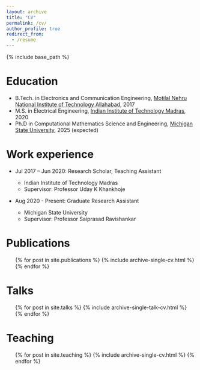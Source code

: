 ```yaml
---
layout: archive
title: "CV"
permalink: /cv/
author_profile: true
redirect_from:
  - /resume
---
```


{% include base_path %}

Education
======
* B.Tech. in Electronics and Communication Engineering, [Motilal Nehru National Institute of Technology Allahabad](http://www.mnnit.ac.in/), 2017
* M.S. in Electrical Engineering, [Indian Institute of Technology Madras](https://www.iitm.ac.in/), 2020
* Ph.D in Computational Mathematics Science and Engineering, [Michigan State University](https://msu.edu/), 2025 (expected)

Work experience
======
* Jul 2017 – Jun 2020: Research Scholar, Teaching Assistant
  * Indian Institute of Technology Madras
  * Supervisor: Professor Uday K Khankhoje

* Aug 2020 - Present: Graduate Research Assistant
  * Michigan State University
  * Supervisor: Professor Saiprasad Ravishankar


Publications
======
  <ul>{% for post in site.publications %}
    {% include archive-single-cv.html %}
  {% endfor %}</ul>
  
Talks
======
  <ul>{% for post in site.talks %}
    {% include archive-single-talk-cv.html %}
  {% endfor %}</ul>
  
Teaching
======
  <ul>{% for post in site.teaching %}
    {% include archive-single-cv.html %}
  {% endfor %}</ul>


